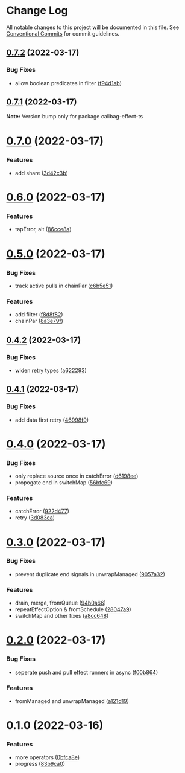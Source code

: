# Change Log

All notable changes to this project will be documented in this file.
See [Conventional Commits](https://conventionalcommits.org) for commit guidelines.

## [0.7.2](https://github.com/tim-smart/callbag-effect-ts/compare/callbag-effect-ts@0.7.1...callbag-effect-ts@0.7.2) (2022-03-17)


### Bug Fixes

* allow boolean predicates in filter ([f94d1ab](https://github.com/tim-smart/callbag-effect-ts/commit/f94d1abff8c23a92e24ce10f98a902bfe3f1f85e))





## [0.7.1](https://github.com/tim-smart/callbag-effect-ts/compare/callbag-effect-ts@0.7.0...callbag-effect-ts@0.7.1) (2022-03-17)

**Note:** Version bump only for package callbag-effect-ts





# [0.7.0](https://github.com/tim-smart/callbag-effect-ts/compare/callbag-effect-ts@0.6.0...callbag-effect-ts@0.7.0) (2022-03-17)


### Features

* add share ([3d42c3b](https://github.com/tim-smart/callbag-effect-ts/commit/3d42c3be9ec5f7b110581802c458ca875f923d76))





# [0.6.0](https://github.com/tim-smart/callbag-effect-ts/compare/callbag-effect-ts@0.5.0...callbag-effect-ts@0.6.0) (2022-03-17)


### Features

* tapError, alt ([86cce8a](https://github.com/tim-smart/callbag-effect-ts/commit/86cce8a4a2bbff153e4e15222fe895ebdf5b2add))





# [0.5.0](https://github.com/tim-smart/callbag-effect-ts/compare/callbag-effect-ts@0.4.2...callbag-effect-ts@0.5.0) (2022-03-17)


### Bug Fixes

* track active pulls in chainPar ([c6b5e51](https://github.com/tim-smart/callbag-effect-ts/commit/c6b5e511514641dac54172e261617b595dd16f4b))


### Features

* add filter ([f8d8f82](https://github.com/tim-smart/callbag-effect-ts/commit/f8d8f821bdf2752c62912c3dc30597829ddb4b29))
* chainPar ([8a3e79f](https://github.com/tim-smart/callbag-effect-ts/commit/8a3e79f08129a006e1574daffcc854695eb9633c))





## [0.4.2](https://github.com/tim-smart/callbag-effect-ts/compare/callbag-effect-ts@0.4.1...callbag-effect-ts@0.4.2) (2022-03-17)


### Bug Fixes

* widen retry types ([a622293](https://github.com/tim-smart/callbag-effect-ts/commit/a6222937d26ce75d2d7ee3b3a13f0f3fde66ecfc))





## [0.4.1](https://github.com/tim-smart/callbag-effect-ts/compare/callbag-effect-ts@0.4.0...callbag-effect-ts@0.4.1) (2022-03-17)


### Bug Fixes

* add data first retry ([46998f9](https://github.com/tim-smart/callbag-effect-ts/commit/46998f93e520ea01086a7db2f0a7e3c47bb463c4))





# [0.4.0](https://github.com/tim-smart/callbag-effect-ts/compare/callbag-effect-ts@0.3.0...callbag-effect-ts@0.4.0) (2022-03-17)


### Bug Fixes

* only replace source once in catchError ([d6198ee](https://github.com/tim-smart/callbag-effect-ts/commit/d6198ee4e31d4dec166ee48ee8f87f8284e4bd42))
* propogate end in switchMap ([56bfc69](https://github.com/tim-smart/callbag-effect-ts/commit/56bfc691780e64e5553171bd0cda2f7c71bf54d8))


### Features

* catchError ([922d477](https://github.com/tim-smart/callbag-effect-ts/commit/922d4770282ef1372dc59ababc3b3dfbb4a9e796))
* retry ([3d083ea](https://github.com/tim-smart/callbag-effect-ts/commit/3d083eab1a5a09d7a5eccb8204c1f1fe4938121a))





# [0.3.0](https://github.com/tim-smart/callbag-effect-ts/compare/callbag-effect-ts@0.2.0...callbag-effect-ts@0.3.0) (2022-03-17)


### Bug Fixes

* prevent duplicate end signals in unwrapManaged ([9057a32](https://github.com/tim-smart/callbag-effect-ts/commit/9057a32438030c637bee1259e7109fd40d729669))


### Features

* drain, merge, fromQueue ([94b0a66](https://github.com/tim-smart/callbag-effect-ts/commit/94b0a663ab3a6f688da48ce035a4fb948e0f5326))
* repeatEffectOption & fromSchedule ([28047a9](https://github.com/tim-smart/callbag-effect-ts/commit/28047a97f90acca0809ae96c46a0c3c614a759cf))
* switchMap and other fixes ([a8cc648](https://github.com/tim-smart/callbag-effect-ts/commit/a8cc64862b6159e4aebb09012ff411a023ca9e7b))





# [0.2.0](https://github.com/tim-smart/callbag-effect-ts/compare/callbag-effect-ts@0.1.0...callbag-effect-ts@0.2.0) (2022-03-17)


### Bug Fixes

* seperate push and pull effect runners in async ([f00b864](https://github.com/tim-smart/callbag-effect-ts/commit/f00b864cd17391eeb25212791dce7a11cd94c750))


### Features

* fromManaged and unwrapManaged ([a121d19](https://github.com/tim-smart/callbag-effect-ts/commit/a121d19dbc439c9140f96f4e6ff3328bdb254cb5))





# 0.1.0 (2022-03-16)


### Features

* more operators ([0bfca8e](https://github.com/tim-smart/callbag-effect-ts/commit/0bfca8ecf16e312d39d787f71b5e78a9d25061c0))
* progress ([83b9ca0](https://github.com/tim-smart/callbag-effect-ts/commit/83b9ca015be9285ff7d589c300548b6c46e054ec))
